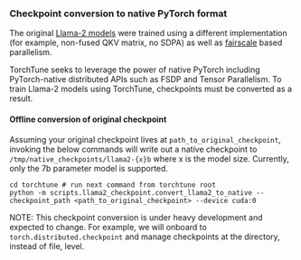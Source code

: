 ### Checkpoint conversion to native PyTorch format

The original [Llama-2 models](https://github.com/facebookresearch/llama/blob/main/llama/model.py#L413) were trained using a different implementation (for example, non-fused QKV matrix, no SDPA) as well as [fairscale](https://github.com/facebookresearch/fairscale) based
parallelism.

TorchTune seeks to leverage the power of native PyTorch including PyTorch-native distributed APIs such as FSDP and Tensor Parallelism. To train Llama-2 models using TorchTune, checkpoints must be converted as a result.

#### Offline conversion of original checkpoint

Assuming your original checkpoint lives at `path_to_original_checkpoint`, invoking the below commands will write out a native checkpoint to
`/tmp/native_checkpoints/llama2-{x}b` where x is the model size. Currently, only the 7b parameter model is supported.

```
cd torchtune # run next command from torchtune root
python -m scripts.llama2_checkpoint.convert_llama2_to_native --checkpoint_path <path_to_original_checkpoint> --device cuda:0
```

NOTE: This checkpoint conversion is under heavy development and expected to change. For example, we will onboard to `torch.distributed.checkpoint` and manage checkpoints at the directory, instead of file, level.
